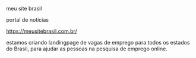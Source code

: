 meu site brasil

portal de notícias


https://meusitebrasil.com.br/



estamos criando  landingpage de vagas de emprego
para todos os estados do Brasil, para ajudar as pessoas
na pesquisa de emprego online.

